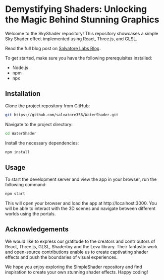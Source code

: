 # Demystifying Shaders: Unlocking the Magic Behind Stunning Graphics

Welcome to the SkyShader repository! This repository showcases a simple Sky Shader effect implemented using React, Three.js, and GLSL. 

Read the full blog post on [Salvatore Labs Blog](https://blog.salvatorelabs.com/demystifying-shaders-unlocking-the-magic-behind-stunning-graphics).


To get started, make sure you have the following prerequisites installed:
- Node.js
- npm
- npx

## Installation

Clone the project repository from GitHub:

```bash
git https://github.com/salvatore356/WaterShader.git
```
Navigate to the project directory:

```bash
cd WaterShader
```
Install the necessary dependencies:

```bash
npm install
```
## Usage
To start the development server and view the app in your browser, run the following command:

```bash
npm start
```
This will open your browser and load the app at http://localhost:3000. You will be able to interact with the 3D scenes and navigate between different worlds using the portals.

## Acknowledgements

We would like to express our gratitude to the creators and contributors of React, Three.js, GLSL, Shadertoy and the Leva library. Their fantastic work and open-source contributions enable us to create captivating shader effects and push the boundaries of visual experiences.

We hope you enjoy exploring the SimpleShader repository and find inspiration to create your own stunning shader effects. Happy coding!